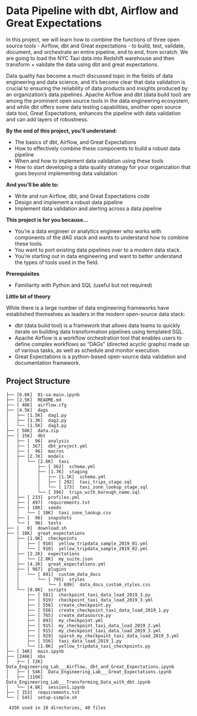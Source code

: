 # Data Pipeline with dbt, Airflow and Great Expectations

In this project, we will learn how to combine the functions of three open source tools - Airflow, dbt and Great expectations - to build, test, validate, document, and orchestrate an entire pipeline, end to end, from scratch. We are going to load the NYC Taxi data into Redshift warehouse and then transform + validate the data using dbt and great expectations.

Data quality has become a much discussed topic in the fields of data engineering and data science, and it’s become clear that data validation is crucial to ensuring the reliability of data products and insights produced by an organization’s data pipelines. Apache Airflow and dbt (data build tool) are among the prominent open source tools in the data engineering ecosystem, and while dbt offers some data testing capabilities, another open source data tool, Great Expectations, enhances the pipeline with data validation and can add layers of robustness.

**By the end of this project, you’ll understand:**

- The basics of dbt, Airflow, and Great Expectations
- How to effectively combine these components to build a robust data pipeline
- When and how to implement data validation using these tools
- How to start developing a data quality strategy for your organization that goes beyond implementing data validation

**And you’ll be able to:**

- Write and run Airflow, dbt, and Great Expectations code
- Design and implement a robust data pipeline
- Implement data validation and alerting across a data pipeline

**This project is for you because…**

- You’re a data engineer or analytics engineer who works with components of the dAG stack and wants to understand how to combine these tools.
- You want to port existing data pipelines over to a modern data stack.
- You’re starting out in data engineering and want to better understand the types of tools used in the field.

**Prerequisites**

- Familiarity with Python and SQL (useful but not required)

**Little bit of theory**

While there is a large number of data engineering frameworks have established themselves as leaders in the modern open-source data stack:

- dbt (data build tool) is a framework that allows data teams to quickly iterate on building data transformation pipelines using templated SQL.
- Apache Airflow is a workflow orchestration tool that enables users to define complex workflows as “DAGs” (directed acyclic graphs) made up of various tasks, as well as schedule and monitor execution.
- Great Expectations is a python-based open-source data validation and documentation framework.

## Project Structure

```
├── [6.6K]  01-sa-main.ipynb
├── [2.5K]  README.md
├── [ 48K]  airflow.cfg
├── [4.5K]  dags
│   ├── [1.5K]  dag1.py
│   ├── [1.3K]  dag2.py
│   └── [1.5K]  dag3.py
├── [ 58K]  data.zip
├── [ 15K]  dbt
│   ├── [  96]  analysis
│   ├── [ 367]  dbt_project.yml
│   ├── [  96]  macros
│   ├── [2.7K]  models
│   │   └── [2.6K]  taxi
│   │       ├── [ 362]  schema.yml
│   │       ├── [1.7K]  staging
│   │       │   ├── [1.1K]  schema.yml
│   │       │   ├── [ 292]  taxi_trips_stage.sql
│   │       │   └── [ 173]  taxi_zone_lookup_stage.sql
│   │       └── [ 396]  trips_with_borough_name.sql
│   ├── [ 233]  profiles.yml
│   ├── [ 497]  requirements.txt
│   ├── [ 10K]  seeds
│   │   └── [ 10K]  taxi_zone_lookup.csv
│   ├── [  96]  snapshots
│   └── [  96]  tests
├── [   0]  download.sh
├── [ 18K]  great_expectations
│   ├── [1.9K]  checkpoints
│   │   ├── [ 910]  yellow_tripdata_sample_2019_01.yml
│   │   └── [ 910]  yellow_tripdata_sample_2019_02.yml
│   ├── [2.2K]  expectations
│   │   └── [2.0K]  my_suite.json
│   ├── [4.2K]  great_expectations.yml
│   ├── [ 987]  plugins
│   │   └── [ 891]  custom_data_docs
│   │       └── [ 795]  styles
│   │           └── [ 699]  data_docs_custom_styles.css
│   └── [8.8K]  scripts
│       ├── [ 581]  checkpoint_taxi_data_load_2019_3.py
│       ├── [ 919]  checkpoint_taxi_data_load_2019_3.yml
│       ├── [ 556]  create_checkpoint.py
│       ├── [ 556]  create_checkpoint_taxi_data_load_2019_1.py
│       ├── [ 765]  create_datasource.py
│       ├── [ 893]  my_checkpoint.yml
│       ├── [ 915]  my_checkpoint_taxi_data_load_2019_2.yml
│       ├── [ 915]  my_checkpoint_taxi_data_load_2019_3.yml
│       ├── [ 929]  sparsh_my_checkpoint_taxi_data_load_2019_3.yml
│       ├── [ 556]  taxi_data_load_2019_1.py
│       └── [1.0K]  yellow_tripdata_taxi_checkpoints.py
├── [ 34K]  main.ipynb
├── [246K]  nbs
│   ├── [ 72K]  Data_Engineering_Lab___Airflow,_dbt_and_Great_Expectations.ipynb
│   ├── [ 54K]  Data_Engineering_Lab___Great_Expectations.ipynb
│   ├── [116K]  Data_Engineering_Lab___Transforming_Data_with_dbt.ipynb
│   └── [4.8K]  session1.ipynb
├── [ 153]  requirements.txt
└── [ 545]  setup-simple.sh

 435K used in 18 directories, 40 files
```
